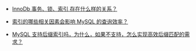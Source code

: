 
* [InnoDb 事务、锁、索引 存在什么样的关系？](transaction-index-lock.md)

* [索引的哪些相关因素会影响 MySQL 的查询效率？](index.md)
* [MySQL 支持后缀索引吗，为什么，如果不支持，怎么实现高效后缀匹配的需求？]()

